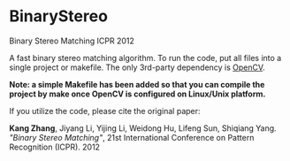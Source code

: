 BinaryStereo
============

Binary Stereo Matching ICPR 2012

A fast binary stereo matching algorithm. To run the code, put all files into a single project or makefile. The only 3rd-party dependency is [OpenCV](http://opencv.org/).

**Note: a simple Makefile has been added so that you can compile the project by make  once OpenCV is configured on Linux/Unix platform.**

If you utilize the code, please cite the original paper:

**Kang Zhang**, Jiyang Li, Yijing Li, Weidong Hu, Lifeng Sun, Shiqiang Yang. _"Binary Stereo Matching"_, 21st International Conference on Pattern Recognition (ICPR). 2012
